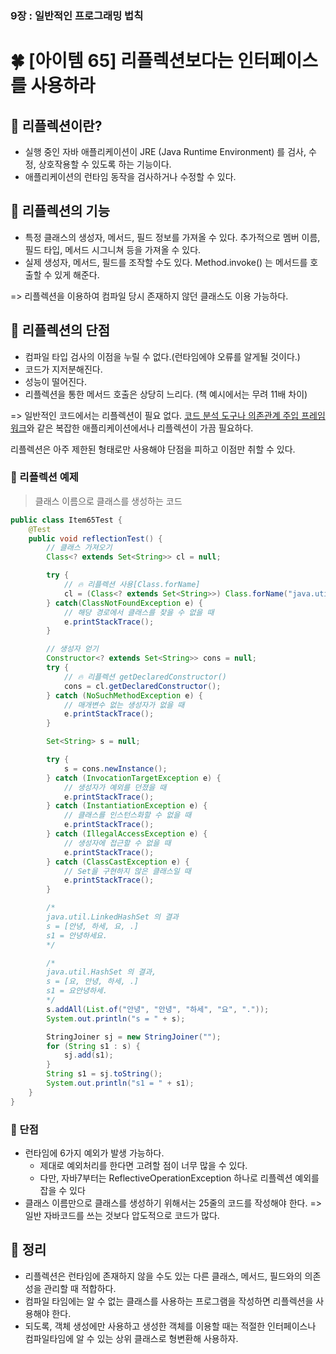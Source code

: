 ### 9장 : 일반적인 프로그래밍 법칙
# 🍀 [아이템 65] 리플렉션보다는 인터페이스를 사용하라

## 📒 리플렉션이란?
- 실행 중인 자바 애플리케이션이 JRE (Java Runtime Environment) 를 검사, 수정, 상호작용할 수 있도록 하는 기능이다.
- 애플리케이션의 런타임 동작을 검사하거나 수정할 수 있다.

## 📒 리플렉션의 기능
- 특정 클래스의 생성자, 메서드, 필드 정보를 가져올 수 있다.
추가적으로 멤버 이름, 필드 타입, 메서드 시그니쳐 등을 가져올 수 있다.
- 실제 생성자, 메서드, 필드를 조작할 수도 있다.
Method.invoke() 는 메서드를 호출할 수 있게 해준다.

=> 리플렉션을 이용하여 컴파일 당시 존재하지 않던 클래스도 이용 가능하다.

## 📒 리플렉션의 단점
- 컴파일 타입 검사의 이점을 누릴 수 없다.(런타임에야 오류를 알게될 것이다.)
- 코드가 지저분해진다.
- 성능이 떨어진다.
- 리플렉션을 통한 메서드 호출은 상당히 느리다. (책 예시에서는 무려 11배 차이)

=> 일반적인 코드에서는 리플렉션이 필요 없다. <u>코드 분석 도구나 의존관계 주입 프레임워크</u>와 같은 복잡한 애플리케이션에서나 리플렉션이 가끔 필요하다.


리플렉션은 아주 제한된 형태로만 사용해야 단점을 피하고 이점만 취할 수 있다.

### 📃 리플렉션 예제
> 클래스 이름으로 클래스를 생성하는 코드
```java
public class Item65Test {
    @Test
    public void reflectionTest() {
        // 클래스 가져오기
        Class<? extends Set<String>> cl = null;

        try {
            // 🔥 리플렉션 사용[Class.forName]
            cl = (Class<? extends Set<String>>) Class.forName("java.util.LinkedHashSet");
        } catch(ClassNotFoundException e) {
            // 해당 경로에서 클래스를 찾을 수 없을 때
            e.printStackTrace();
        }

        // 생성자 얻기
        Constructor<? extends Set<String>> cons = null;
        try {
            // 🔥 리플렉션 getDeclaredConstructor()
            cons = cl.getDeclaredConstructor();
        } catch (NoSuchMethodException e) {
            // 매개변수 없는 생성자가 없을 때
            e.printStackTrace();
        }

        Set<String> s = null;

        try {
            s = cons.newInstance();
        } catch (InvocationTargetException e) {
            // 생성자가 예외를 던졌을 때
            e.printStackTrace();
        } catch (InstantiationException e) {
            // 클래스를 인스턴스화할 수 없을 때
            e.printStackTrace();
        } catch (IllegalAccessException e) {
            // 생성자에 접근할 수 없을 때
            e.printStackTrace();
        } catch (ClassCastException e) {
            // Set을 구현하지 않은 클래스일 때
            e.printStackTrace();
        }

        /*
        java.util.LinkedHashSet 의 결과
        s = [안녕, 하세, 요, .]
        s1 = 안녕하세요.
        */

        /*
        java.util.HashSet 의 결과,
        s = [요, 안녕, 하세, .]
        s1 = 요안녕하세.
        */
        s.addAll(List.of("안녕", "안녕", "하세", "요", "."));
        System.out.println("s = " + s);

        StringJoiner sj = new StringJoiner("");
        for (String s1 : s) {
            sj.add(s1);
        }
        String s1 = sj.toString();
        System.out.println("s1 = " + s1);
    }
}
```

### 📃 단점
- 런타임에 6가지 예외가 발생 가능하다.
    - 제대로 예외처리를 한다면 고려할 점이 너무 많을 수 있다.
    - 다만, 자바7부터는 ReflectiveOperationException 하나로 리플렉션 예외를 잡을 수 있다
- 클래스 이름만으로 클래스를 생성하기 위해서는 25줄의 코드를 작성해야 한다.
=> 일반 자바코드를 쓰는 것보다 압도적으로 코드가 많다.

## 📒 정리
- 리플렉션은 런타임에 존재하지 않을 수도 있는 다른 클래스, 메서드, 필드와의 의존성을 관리할 때 적합하다.
- 컴파일 타임에는 알 수 없는 클래스를 사용하는 프로그램을 작성하면 리플렉션을 사용해야 한다.
- 되도록, 객체 생성에만 사용하고 생성한 객체를 이용할 때는 적절한 인터페이스나 컴파일타임에 알 수 있는 상위 클래스로 형변환해 사용하자.